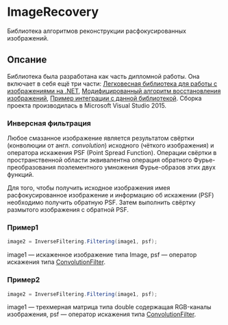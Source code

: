 # ImageRecovery
Библиотека алгоритмов реконструкции расфокусированных изображений.

## Опсание
Библиотека была разработана как часть дипломной работы. Она включает в себя ещё три части: [Легковесная библиотека для работы с изображениями на .NET](https://github.com/Kovnir/ImageEditor), [Модифицированный алгоритм восстановления изображений](https://github.com/Kovnir/DeblurModification), [Пример интеграции с данной библиотекой](https://github.com/xsimbvx/IRIntegration). Сборка проекта производилась в Microsoft Visual Studio 2015.


### Инверсная фильтрация
Любое смазанное изображение является результатом свёртки (конволюции от англ. *convolution*) исходного (чёткого изображения) и оператора искажения PSF (Point Spread Function).
Операции свёртки в пространственной области эквивалентна операция обратного Фурье-преобразования поэлементного умножения Фурье-образов этих двух функций.


Для того, чтобы получить исходное изображения имея расфокусированное изображение и информацию об искажении (PSF) 
необходимо получить обратную PSF. Затем выполнить свёртку размытого изображения с обратной PSF.

### Пример1
```c#
image2 = InverseFiltering.Filtering(image1, psf);
```
image1 — искаженное изображение типа Image, psf — оператор искажения типа [ConvolutionFilter](https://github.com/Kovnir/ImageEditor/blob/master/Tools/ConvolutionFilter.cs).

### Пример2
```c#
image2 = InverseFiltering.Filtering(image1, psf);
```
image1 — трехмерная матрица типа double содержащая RGB-каналы изображения, psf — оператор искажения типа [ConvolutionFilter](https://github.com/Kovnir/ImageEditor/blob/master/Tools/ConvolutionFilter.cs).

